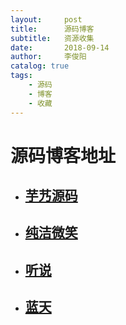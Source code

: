 ```yaml
---
layout:     post
title:      源码博客
subtitle:   资源收集
date:       2018-09-14
author:     李俊阳
catalog: true
tags:
    - 源码
    - 博客
    - 收藏
---
```

# 源码博客地址	

- ## [芋艿源码](http://www.iocoder.cn/)

- ## [纯洁微笑](http://www.ityouknow.com/)

- ## [听说](https://tasaid.com/blog)

- ## [蓝天](http://blueskykong.com/archives/)

